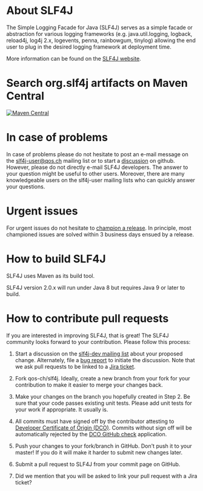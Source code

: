 # About SLF4J

The Simple Logging Facade for Java (SLF4J) serves as a simple facade
or abstraction for various logging frameworks (e.g. java.util.logging,
logback, reload4j, log4j 2.x, logevents, penna, rainbowgum, tinylog)
allowing the end user to plug in the desired logging framework at
deployment time.

More information can be found on the [SLF4J website](http://www.slf4j.org).

# Search org.slf4j artifacts on Maven Central
[![Maven Central](https://img.shields.io/badge/Search%20org%2Eslf4j%20artifacts%20on%20Maven%20Central-2.0.x-green)](https://search.maven.org/search?q=g:org.slf4j%20AND%20v:2.0.%3F) 


# In case of problems

In case of problems please do not hesitate to post an e-mail message
on the <a
href="https://mailman.qos.ch/cgi-bin/mailman/listinfo/slf4j-user">slf4j-user@qos.ch</a>
mailing list or to start a <a
href="https://github.com/qos-ch/slf4j/discussions">discussion</a> on
github.  However, please do not directly e-mail SLF4J developers. The
answer to your question might be useful to other users. Moreover,
there are many knowledgeable users on the slf4j-user mailing lists who
can quickly answer your questions.

# Urgent issues

For urgent issues do not hesitate to [champion a
release](https://github.com/sponsors/qos-ch/sponsorships?tier_id=77436).
In principle, most championed issues are solved within 3 business days
ensued by a release.

# How to build SLF4J

SLF4J uses Maven as its build tool.

SLF4J version 2.0.x will run under Java 8 but requires Java 9 or later to build.

# How to contribute pull requests

If you are interested in improving SLF4J, that is great! The SLF4J
community looks forward to your contribution. Please follow this
process:

1. Start a discussion on the [slf4j-dev mailing
list](http://www.slf4j.org/mailing-lists.html) about your proposed
change. Alternately, file a [bug
report](http://www.slf4j.org/bug-reporting.html) to initiate the
discussion. Note that we ask pull requests to be linked to a [Jira
ticket](https://jira.qos.ch/).

2. Fork qos-ch/slf4j. Ideally, create a new branch from your fork for
your contribution to make it easier to merge your changes back.

3. Make your changes on the branch you hopefully created in Step 2. Be
sure that your code passes existing unit tests. Please add unit tests
for your work if appropriate. It usually is.

4. All commits must have signed off by the contributor attesting to
[Developer Certificate of Origin
(DCO)](https://developercertificate.org/). Commits without sign off
will be automatically rejected by the [DCO GitHub
check](https://probot.github.io/apps/dco/) application.

5. Push your changes to your fork/branch in GitHub. Don't push it to
your master! If you do it will make it harder to submit new changes
later.

6. Submit a pull request to SLF4J from your commit page on GitHub.

7. Did we mention that you will be asked to link your pull request
with a Jira ticket?
